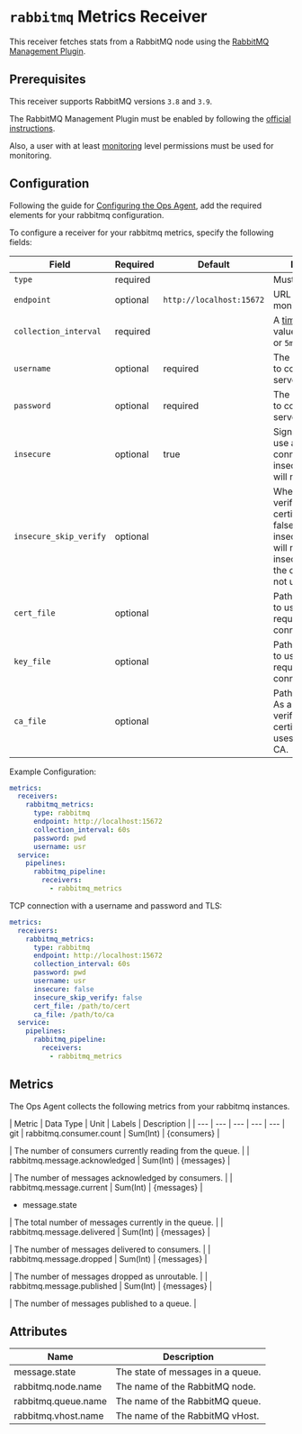 # `rabbitmq` Metrics Receiver

This receiver fetches stats from a RabbitMQ node using the [RabbitMQ Management Plugin](https://www.rabbitmq.com/management.html).

## Prerequisites

This receiver supports RabbitMQ versions `3.8` and `3.9`.

The RabbitMQ Management Plugin must be enabled by following the [official instructions](https://www.rabbitmq.com/management.html#getting-started).

Also, a user with at least [monitoring](https://www.rabbitmq.com/management.html#permissions) level permissions must be used for monitoring.
## Configuration

Following the guide for [Configuring the Ops Agent](https://cloud.google.com/stackdriver/docs/solutions/agents/ops-agent/configuration#file-location), add the required elements for your rabbitmq configuration.

To configure a receiver for your rabbitmq metrics, specify the following fields:

| Field                   | Required | Default                         | Description |
| ---                     | ---      | ---                             | ---         |
| `type`                  | required |                                 | Must be `rabbitmq`. |
| `endpoint`              | optional | `http://localhost:15672`        | URL of node to be monitored |
| `collection_interval`   | required |                                 | A [time.Duration](https://pkg.go.dev/time#ParseDuration) value, such as `30s` or `5m`. |
| `username`              | optional | required                        | The username used to connect to the server. |
| `password`              | optional | required                        | The password used to connect to the server. |
| `insecure`              | optional | true                            | Signals whether to use a secure TLS connection or not. If insecure is true TLS will not be enabled. |
| `insecure_skip_verify`  | optional |                                 | Whether to skip verifying the certificate or not. A false value of insecure_skip_verify will not be used if insecure is true as the connection will not use TLS at all. |
| `cert_file`             | optional |                             | Path to the TLS cert to use for TLS required connections. |
| `key_file`              | optional |                             | Path to the TLS key to use for TLS required connections. |
| `ca_file`               | optional |                             | Path to the CA cert. As a client this verifies the server certificate. If empty, uses system root CA. |

Example Configuration:


```yaml
metrics:
  receivers:
    rabbitmq_metrics:
      type: rabbitmq 
      endpoint: http://localhost:15672
      collection_interval: 60s
      password: pwd
      username: usr
  service:
    pipelines:
      rabbitmq_pipeline:
        receivers:
          - rabbitmq_metrics
```

TCP connection with a username and password and TLS:

```yaml
metrics:
  receivers:
    rabbitmq_metrics:
      type: rabbitmq 
      endpoint: http://localhost:15672
      collection_interval: 60s
      password: pwd
      username: usr
      insecure: false
      insecure_skip_verify: false
      cert_file: /path/to/cert
      ca_file: /path/to/ca
  service:
    pipelines:
      rabbitmq_pipeline:
        receivers:
          - rabbitmq_metrics
```

## Metrics

The Ops Agent collects the following metrics from your rabbitmq instances.

| Metric                                                 | Data Type | Unit        | Labels                          | Description    |
| ---                                                    | ---       | ---         | ---                             | ---            | git 
| rabbitmq.consumer.count | Sum(Int) | {consumers} | <ul> </ul>  | The number of consumers currently reading from the queue. |
| rabbitmq.message.acknowledged | Sum(Int) | {messages} | <ul> </ul>  | The number of messages acknowledged by consumers. |
| rabbitmq.message.current | Sum(Int) | {messages} | <ul> <li>message.state</li> </ul>  | The total number of messages currently in the queue. |
| rabbitmq.message.delivered | Sum(Int) | {messages} | <ul> </ul>  | The number of messages delivered to consumers. |
| rabbitmq.message.dropped | Sum(Int) | {messages} | <ul> </ul>  | The number of messages dropped as unroutable. |
| rabbitmq.message.published | Sum(Int) | {messages} | <ul> </ul>  | The number of messages published to a queue. |

## Attributes

| Name | Description |
| ---- | ----------- |
| message.state | The state of messages in a queue. |
| rabbitmq.node.name | The name of the RabbitMQ node. |
| rabbitmq.queue.name | The name of the RabbitMQ queue. |
| rabbitmq.vhost.name | The name of the RabbitMQ vHost. |